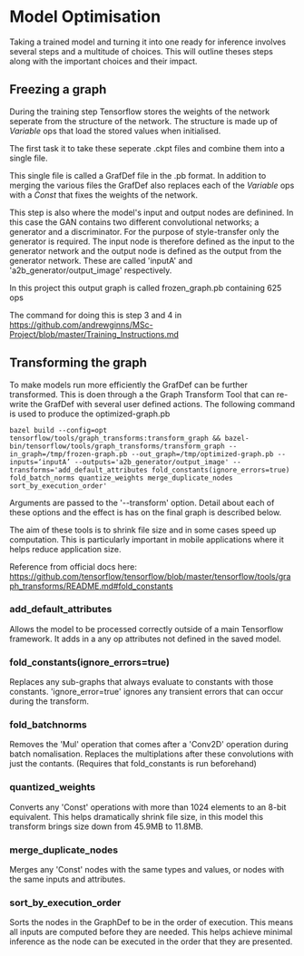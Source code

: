 # Model Optimisation
Taking a trained model and turning it into one ready for inference involves several steps and a multitude of choices. This will outline theses steps along with the important choices and their impact.

## Freezing a graph
During the training step Tensorflow stores the weights of the network seperate from the structure of the network. The structure is made up of *Variable* ops that load the stored values when initialised.

The first task it to take these seperate .ckpt files and combine them into a single file.

This single file is called a GrafDef file in the .pb format. In addition to merging the various files the GrafDef also replaces each of the *Variable* ops with a *Const* that fixes the weights of the network.

This step is also where the model's input and output nodes are definined. In this case the GAN contains two different convolutional networks; a generator and a discriminator. For the purpose of style-transfer only the generator is required. The input node is therefore defined as the input to the generator network and the output node is defined as the output from the generator network. These are called 'inputA' and 'a2b_generator/output_image' respectively.

In this project this output graph is called frozen_graph.pb containing 625 ops

The command for doing this is step 3 and 4 in https://github.com/andrewginns/MSc-Project/blob/master/Training_Instructions.md

## Transforming the graph
To make models run more efficiently the GrafDef can be further transformed. This is doen through a the Graph Transform Tool that can re-write the GrafDef with several user defined actions. The following command is used to produce the optimized-graph.pb
```
bazel build --config=opt tensorflow/tools/graph_transforms:transform_graph && bazel-bin/tensorflow/tools/graph_transforms/transform_graph --in_graph=/tmp/frozen-graph.pb --out_graph=/tmp/optimized-graph.pb --inputs=‘inputA’ --outputs='a2b_generator/output_image' --transforms='add_default_attributes fold_constants(ignore_errors=true) fold_batch_norms quantize_weights merge_duplicate_nodes sort_by_execution_order'
```

Arguments are passed to the '--transform' option. Detail about each of these options and the effect is has on the final graph is described below.

The aim of these tools is to shrink file size and in some cases speed up computation. This is particularly important in mobile applications where it helps reduce application size.

Reference from official docs here: https://github.com/tensorflow/tensorflow/blob/master/tensorflow/tools/graph_transforms/README.md#fold_constants

### add_default_attributes
Allows the model to be processed correctly outside of a main Tensorflow framework. It adds in a any op attributes not defined in the saved model.

### fold_constants(ignore_errors=true)
Replaces any sub-graphs that always evaluate to constants with those constants. 'ignore_error=true' ignores any transient errors that can occur during the transform.

### fold_batchnorms
Removes the 'Mul' operation that comes after a 'Conv2D' operation during batch nomalisation. Replaces the multiplations after these convolutions with just the contants. (Requires that fold_constants is run beforehand)

### quantized_weights
Converts any 'Const' operations with more than 1024 elements to an 8-bit equivalent. This helps dramatically shrink file size, in this model this transform brings size down from 45.9MB to 11.8MB.

### merge_duplicate_nodes
Merges any 'Const' nodes with the same types and values, or nodes with the same inputs and attributes.

### sort_by_execution_order
Sorts the nodes in the GraphDef to be in the order of execution. This means all inputs are computed before they are needed. This helps achieve minimal inference as the node can be executed in the order that they are presented.
